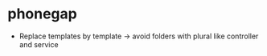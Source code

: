 phonegap
========

- Replace templates by template -> avoid folders with plural like controller and service
